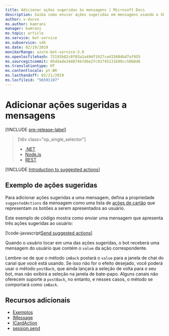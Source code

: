 ```yaml
---
title: Adicionar ações sugeridas às mensagens | Microsoft Docs
description: Saiba como enviar ações sugeridas em mensagens usando o SDK do Bot Framework para Node.js.
author: v-ducvo
ms.author: kamrani
manager: kamrani
ms.topic: article
ms.service: bot-service
ms.subservice: sdk
ms.date: 02/19/2019
monikerRange: azure-bot-service-3.0
ms.openlocfilehash: 73193b82c8f03a1a49df1927ced15684bd7af955
ms.sourcegitcommit: 05ddade244874b7d6e2fc91745131b99cc58b0d6
ms.translationtype: HT
ms.contentlocale: pt-BR
ms.lasthandoff: 02/21/2019
ms.locfileid: "56591107"
---
```

# <a name="add-suggested-actions-to-messages"></a>Adicionar ações sugeridas a mensagens

[!INCLUDE [pre-release-label](../includes/pre-release-label-v3.md)]

> [!div class="op_single_selector"]
> - [.NET](../dotnet/bot-builder-dotnet-add-suggested-actions.md)
> - [Node.js](../nodejs/bot-builder-nodejs-send-suggested-actions.md)
> - [REST](../rest-api/bot-framework-rest-connector-add-suggested-actions.md)

[!INCLUDE [Introduction to suggested actions](../includes/snippet-suggested-actions-intro.md)]

## <a name="suggested-actions-example"></a>Exemplo de ações sugeridas

Para adicionar ações sugeridas a uma mensagem, defina a propriedade `suggestedActions` da mensagem como uma lista de [ações de cartão][ICardAction] que representam os botões a serem apresentados ao usuário.

Este exemplo de código mostra como enviar uma mensagem que apresenta três ações sugeridas ao usuário:

[!code-javascript[Send suggested actions](../includes/code/node-send-suggested-actions.js#sendSuggestedActions)]

Quando o usuário tocar em uma das ações sugeridas, o bot receberá uma mensagem do usuário que contém o `value` da ação correspondente.

Lembre-se de que o método `imBack` postará o `value` para a janela de chat do canal que você está usando. Se isso não for o efeito desejado, você poderá usar o método `postBack`, que ainda lançará a seleção de volta para o seu bot, mas não exibirá a seleção na janela de bate-papo. Alguns canais não oferecem suporte a `postBack`, no entanto, e nesses casos, o método se comportará como `imBack`.

## <a name="additional-resources"></a>Recursos adicionais

- [Exemplos][samples]
- [IMessage][IMessage]
- [ICardAction][ICardAction]
- [session.send][SessionSend]

[IMessage]: http://docs.botframework.com/en-us/node/builder/chat-reference/interfaces/_botbuilder_d_.imessage

[SessionSend]: https://docs.botframework.com/en-us/node/builder/chat-reference/classes/_botbuilder_d_.session.html#send

[ICardAction]: https://docs.botframework.com/en-us/node/builder/chat-reference/interfaces/_botbuilder_d_.icardaction.html

<!-- The inspector is no longer supported: we're redirecting to the samples for now. -->
[samples]: https://github.com/Microsoft/BotBuilder-Samples/tree/v3-sdk-samples
